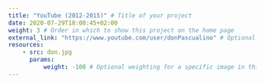 ```yaml
---
title: "YouTube (2012-2015)" # Title of your project
date: 2020-07-29T18:00:45+02:00
weight: 3 # Order in which to show this project on the home page
external_link: "https://www.youtube.com/user/donPascualino" # Optional external link instead of modal
resources:
    - src: don.jpg
      params:
          weight: -100 # Optional weighting for a specific image in this project folder
---
```

